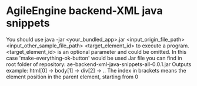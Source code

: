 # AgileEngine backend-XML java snippets

You should use java -jar <your_bundled_app>.jar <input_origin_file_path> <input_other_sample_file_path> <target_element_id> to execute a program.
<target_element_id> is an optional parameter and could be omitted. In this case 'make-everything-ok-button' would be used
Jar file you can find in root folder of repository: ae-backend-xml-java-snippets-all-0.0.1.jar
Outputs example: html[0] -> body[1] -> div[2] -> ..
The index in brackets means the element position in the parent element, starting from 0
